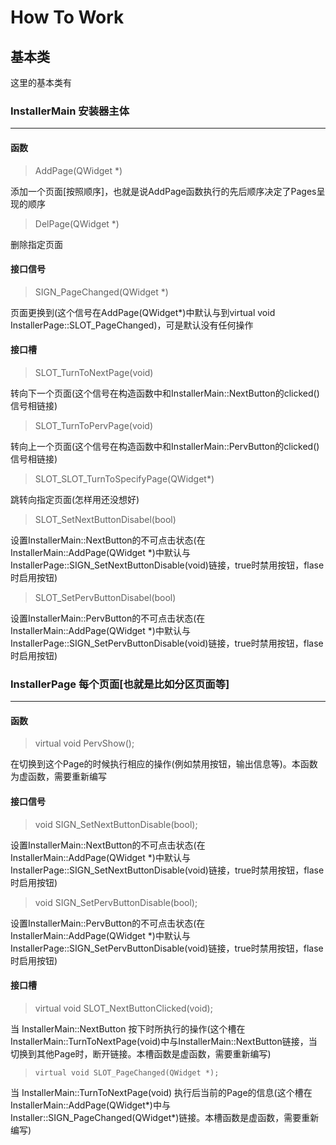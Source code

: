 # How To Work

##  基本类

这里的基本类有

###     InstallerMain   安装器主体
---
####    函数

>   AddPage(QWidget *)

添加一个页面[按照顺序]，也就是说AddPage函数执行的先后顺序决定了Pages呈现的顺序

>   DelPage(QWidget *)

删除指定页面

####    接口信号

>   SIGN_PageChanged(QWidget *)

页面更换到(这个信号在AddPage(QWidget*)中默认与到virtual void InstallerPage::SLOT_PageChanged)，可是默认没有任何操作

####    接口槽

>   SLOT_TurnToNextPage(void)

转向下一个页面(这个信号在构造函数中和InstallerMain::NextButton的clicked()信号相链接)

>   SLOT_TurnToPervPage(void)

转向上一个页面(这个信号在构造函数中和InstallerMain::PervButton的clicked()信号相链接)

>   SLOT_SLOT_TurnToSpecifyPage(QWidget*)

跳转向指定页面(怎样用还没想好)

>   SLOT_SetNextButtonDisabel(bool)

设置InstallerMain::NextButton的不可点击状态(在InstallerMain::AddPage(QWidget *)中默认与InstallerPage::SIGN_SetNextButtonDisable(void)链接，true时禁用按钮，flase时启用按钮)

>   SLOT_SetPervButtonDisabel(bool)

设置InstallerMain::PervButton的不可点击状态(在InstallerMain::AddPage(QWidget *)中默认与InstallerPage::SIGN_SetPervButtonDisable(void)链接，true时禁用按钮，flase时启用按钮)

###   InstallerPage   每个页面[也就是比如分区页面等]
---
####    函数

>   virtual void PervShow();

在切换到这个Page的时候执行相应的操作(例如禁用按钮，输出信息等)。本函数为虚函数，需要重新编写

####    接口信号

>   void    SIGN_SetNextButtonDisable(bool);

设置InstallerMain::NextButton的不可点击状态(在InstallerMain::AddPage(QWidget *)中默认与InstallerPage::SIGN_SetNextButtonDisable(void)链接，true时禁用按钮，flase时启用按钮)

>   void    SIGN_SetPervButtonDisable(bool);

设置InstallerMain::PervButton的不可点击状态(在InstallerMain::AddPage(QWidget *)中默认与InstallerPage::SIGN_SetPervButtonDisable(void)链接，true时禁用按钮，flase时启用按钮)

####    接口槽

>   virtual void SLOT_NextButtonClicked(void); 

当 InstallerMain::NextButton 按下时所执行的操作(这个槽在InstallerMain::TurnToNextPage(void)中与InstallerMain::NextButton链接，当切换到其他Page时，断开链接。本槽函数是虚函数，需要重新编写)

>     virtual void SLOT_PageChanged(QWidget *);

当 InstallerMain::TurnToNextPage(void) 执行后当前的Page的信息(这个槽在InstallerMain::AddPage(QWidget*)中与Installer::SIGN_PageChanged(QWidget*)链接。本槽函数是虚函数，需要重新编写)
